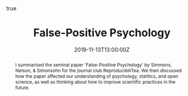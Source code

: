 ---
abstract: I summarised the seminal paper 'False-Positive Psychology' by Simmons,
  Nelson, & Simonsohn for the journal club ReproducibiliTea. We then discussed how the
  paper affected our understanding of psychology, statitics, and open science, as well
  as thinking about how to improve scientific practices in the future.
address:
  city: London
  country: United Kingdom
all_day: false
authors: []
date: "2019-11-13T13:00:00Z"
date_end: "2019-11-13T12:00:00Z"
event: ReproducibiliTea
event_url: https://reproducibilitea.org/
featured: false
image:
  caption: 'Image credit: [**Unsplash**](https://soundcloud.com/reproducibilitea)'
  focal_point: Right
location: University College London Psychology Department
math: true
projects:
- internal-project
publishDate: "2019-11-13"
slides: example
summary: A summary of False Positive Psychology (Simmons, Nelson, & Simonsohn, 2011) and exploration of its significance for the field.
tags: []
title: False-Positive Psychology
#url_code: ""
url_pdf: ""
#url_slides: ""
#url_video: ""
---